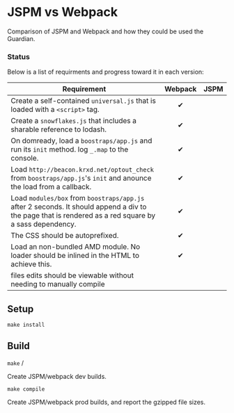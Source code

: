 # JSPM vs Webpack

Comparison of JSPM and Webpack and how they could be used the Guardian.

### Status

Below is a list of requirments and progress toward it in each version:

| Requirement | Webpack | JSPM  |
|---|:-:|:-:|
| Create a self-contained `universal.js` that is loaded with a `<script>` tag. | ✔ |  |
| Create a `snowflakes.js` that includes a sharable reference to lodash. | ✔ |  |
| On domready, load a `boostraps/app.js` and run its `init` method. log `_.map` to the console. | ✔ |  |
| Load `http://beacon.krxd.net/optout_check` from `boostraps/app.js`'s `init` and anounce the load from a callback. | ✔ |  |
| Load `modules/box` from `boostraps/app.js` after 2 seconds. It should append a div to the page that is rendered as a red square by a sass dependency. | ✔ |  |
| The CSS should be autoprefixed. | ✔ |  |
| Load an non-bundled AMD module. No loader should be inlined in the HTML to achieve this. | ✔ |  |
| files edits should be viewable without needing to manually compile |  |  |

## Setup

`make install`

## Build

`make` /

Create JSPM/webpack dev builds.

`make compile`

Create JSPM/webpack prod builds, and report the gzipped file sizes.
